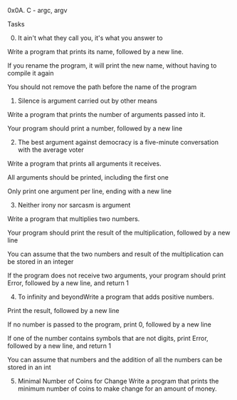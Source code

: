 0x0A. C - argc, argv

Tasks

0. It ain't what they call you, it's what you answer to

Write a program that prints its name, followed by a new line.

If you rename the program, it will print the new name, without having to compile it again

You should not remove the path before the name of the program


1. Silence is argument carried out by other means

Write a program that prints the number of arguments passed into it.

Your program should print a number, followed by a new line


2. The best argument against democracy is a five-minute conversation with the average voter

Write a program that prints all arguments it receives.

All arguments should be printed, including the first one

Only print one argument per line, ending with a new line


3. Neither irony nor sarcasm is argument

Write a program that multiplies two numbers.

Your program should print the result of the multiplication, followed by a new line

You can assume that the two numbers and result of the multiplication can be stored in an integer

If the program does not receive two arguments, your program should print Error, followed by a new line, and return 1


4. To infinity and beyondWrite a program that adds positive numbers.

Print the result, followed by a new line

If no number is passed to the program, print 0, followed by a new line

If one of the number contains symbols that are not digits, print Error, followed by a new line, and return 1

You can assume that numbers and the addition of all the numbers can be stored in an int


5. Minimal Number of Coins for Change
Write a program that prints the minimum number of coins to make change for an amount of money.
